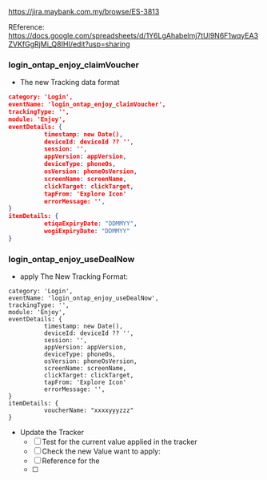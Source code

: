https://jira.maybank.com.my/browse/ES-3813

REference:
	https://docs.google.com/spreadsheets/d/1Y6LgAhabelmj7tUl9N6F1wqyEA3ZVKfGgRjMi_Q8IHI/edit?usp=sharing 

### login_ontap_enjoy_claimVoucher
- The new Tracking data format
```JSON
category: 'Login',
eventName: 'login_ontap_enjoy_claimVoucher',
trackingType: '',
module: 'Enjoy',
eventDetails: {
          timestamp: new Date(),
          deviceId: deviceId ?? '',
          session: '',
          appVersion: appVersion,
          deviceType: phoneOs,
          osVersion: phoneOsVersion,
          screenName: screenName,
          clickTarget: clickTarget,
          tapFrom: 'Explore Icon'
          errorMessage: '',
}
itemDetails: {
          etiqaExpiryDate: "DDMMYY",
          wogiExpiryDate: "DDMMYY"          
}

```

### login_ontap_enjoy_useDealNow
-  apply The New Tracking Format:
```
category: 'Login',
eventName: 'login_ontap_enjoy_useDealNow',
trackingType: '',
module: 'Enjoy',
eventDetails: {
          timestamp: new Date(),
          deviceId: deviceId ?? '',
          session: '',
          appVersion: appVersion,
          deviceType: phoneOs,
          osVersion: phoneOsVersion,
          screenName: screenName,
          clickTarget: clickTarget,
          tapFrom: 'Explore Icon'
          errorMessage: '',
}
itemDetails: {
          voucherName: "xxxxyyyzzz"    
}
```

- Update the Tracker
	- [ ] Test for the current value applied in the tracker
	- [ ] Check the new Value want to apply:
	- [ ] Reference for the
	- [ ] 
